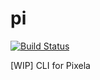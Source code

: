 # pi
[![Build Status](https://travis-ci.org/a-know/pi.png?branch=master)][travis]

[travis]: https://travis-ci.org/a-know/pi

[WIP] CLI for Pixela
